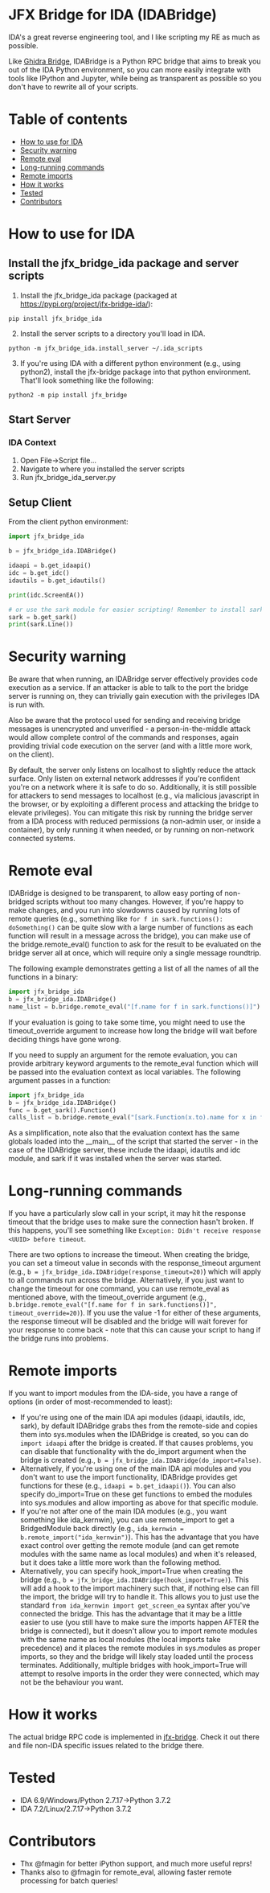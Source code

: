 JFX Bridge for IDA (IDABridge)
=====================
IDA's a great reverse engineering tool, and I like scripting my RE as much as possible.

Like [Ghidra Bridge](https://github.com/justfoxing/ghidra_bridge/), IDABridge is a Python RPC bridge that aims to break you out of the IDA Python environment, so you can more easily integrate with tools like IPython and Jupyter, while being as transparent as possible so you don't have to rewrite all of your scripts.

Table of contents
======================
* [How to use for IDA](#how-to-use-for-ida)
* [Security warning](#security-warning)
* [Remote eval](#remote-eval)
* [Long-running commands](#long-running-commands)
* [Remote imports](#remote-imports)
* [How it works](#how-it-works)
* [Tested](#tested)
* [Contributors](#contributors)

How to use for IDA
======================

## Install the jfx_bridge_ida package and server scripts
1. Install the jfx_bridge_ida package (packaged at https://pypi.org/project/jfx-bridge-ida/):
```
pip install jfx_bridge_ida
```

2. Install the server scripts to a directory you'll load in IDA.
```
python -m jfx_bridge_ida.install_server ~/.ida_scripts
```

3. If you're using IDA with a different python environment (e.g., using python2), install the jfx-bridge package into that python environment. That'll look something like the following:
```
python2 -m pip install jfx_bridge
```

## Start Server
### IDA Context

1. Open File->Script file... <Alt-F7>
2. Navigate to where you installed the server scripts
3. Run jfx_bridge_ida_server.py


## Setup Client
From the client python environment:
```python
import jfx_bridge_ida

b = jfx_bridge_ida.IDABridge()

idaapi = b.get_idaapi()
idc = b.get_idc()
idautils = b.get_idautils()

print(idc.ScreenEA())

# or use the sark module for easier scripting! Remember to install sark in the IDA python environment
sark = b.get_sark()
print(sark.Line())
```

Security warning
=====================
Be aware that when running, an IDABridge server effectively provides code execution as a service. If an attacker is able to talk to the port the bridge server is running on, they can trivially gain execution with the privileges IDA is run with. 

Also be aware that the protocol used for sending and receiving bridge messages is unencrypted and unverified - a person-in-the-middle attack would allow complete control of the commands and responses, again providing trivial code execution on the server (and with a little more work, on the client). 

By default, the server only listens on localhost to slightly reduce the attack surface. Only listen on external network addresses if you're confident you're on a network where it is safe to do so. Additionally, it is still possible for attackers to send messages to localhost (e.g., via malicious javascript in the browser, or by exploiting a different process and attacking the bridge to elevate privileges). You can mitigate this risk by running the bridge server from a IDA process with reduced permissions (a non-admin user, or inside a container), by only running it when needed, or by running on non-network connected systems.

Remote eval
=====================
IDABridge is designed to be transparent, to allow easy porting of non-bridged scripts without too many changes. However, if you're happy to make changes, and you run into slowdowns caused by running lots of remote queries (e.g., something like `for f in sark.functions(): doSomething()` can be quite slow with a large number of functions as each function will result in a message across the bridge), you can make use of the bridge.remote_eval() function to ask for the result to be evaluated on the bridge server all at once, which will require only a single message roundtrip.

The following example demonstrates getting a list of all the names of all the functions in a binary:
```python
import jfx_bridge_ida 
b = jfx_bridge_ida.IDABridge()
name_list = b.bridge.remote_eval("[f.name for f in sark.functions()]")
```

If your evaluation is going to take some time, you might need to use the timeout_override argument to increase how long the bridge will wait before deciding things have gone wrong.

If you need to supply an argument for the remote evaluation, you can provide arbitrary keyword arguments to the remote_eval function which will be passed into the evaluation context as local variables. The following argument passes in a function:
```python
import jfx_bridge_ida 
b = jfx_bridge_ida.IDABridge()
func = b.get_sark().Function()
calls_list = b.bridge.remote_eval("[sark.Function(x.to).name for x in f.xrefs_from]", f=func)
```
As a simplification, note also that the evaluation context has the same globals loaded into the \_\_main\_\_ of the script that started the server - in the case of the IDABridge server, these include the idaapi, idautils and idc module, and sark if it was installed when the server was started.

Long-running commands
=====================
If you have a particularly slow call in your script, it may hit the response timeout that the bridge uses to make sure the connection hasn't broken. If this happens, you'll see something like `Exception: Didn't receive response <UUID> before timeout`.

There are two options to increase the timeout. When creating the bridge, you can set a timeout value in seconds with the response_timeout argument (e.g., `b = jfx_bridge_ida.IDABridge(response_timeout=20)`) which will apply to all commands run across the bridge. Alternatively, if you just want to change the timeout for one command, you can use remote_eval as mentioned above, with the timeout_override argument (e.g., `b.bridge.remote_eval("[f.name for f in sark.functions()]", timeout_override=20)`). If you use the value -1 for either of these arguments, the response timeout will be disabled and the bridge will wait forever for your response to come back - note that this can cause your script to hang if the bridge runs into problems.

Remote imports
=====================
If you want to import modules from the IDA-side, you have a range of options (in order of most-recommended to least):
* If you're using one of the main IDA api modules (idaapi, idautils, idc, sark), by default IDABridge grabs thes from the remote-side and copies them into sys.modules when the IDABridge is created, so you can do `import idaapi` after the bridge is created. If that causes problems, you can disable that functionality with the do_import argument when the bridge is created (e.g., `b = jfx_bridge_ida.IDABridge(do_import=False)`.
* Alternatively, if you're using one of the main IDA api modules and you don't want to use the import functionality, IDABridge provides get functions for these (e.g., `idaapi = b.get_idaapi()`). You can also specify do_import=True on these get functions to embed the modules into sys.modules and allow importing as above for that specific module.
* If you're not after one of the main IDA modules (e.g., you want something like ida_kernwin), you can use remote_import to get a BridgedModule back directly (e.g., `ida_kernwin = b.remote_import("ida_kernwin")`). This has the advantage that you have exact control over getting the remote module (and can get remote modules with the same name as local modules) and when it's released, but it does take a little more work than the following method.
* Alternatively, you can specify hook_import=True when creating the bridge (e.g., `b = jfx_bridge_ida.IDABridge(hook_import=True)`). This will add a hook to the import machinery such that, if nothing else can fill the import, the bridge will try to handle it. This allows you to just use the standard `from ida_kernwin import get_screen_ea` syntax after you've connected the bridge. This has the advantage that it may be a little easier to use (you still have to make sure the imports happen AFTER the bridge is connected), but it doesn't allow you to import remote modules with the same name as local modules (the local imports take precedence) and it places the remote modules in sys.modules as proper imports, so they and the bridge will likely stay loaded until the process terminates. Additionally, multiple bridges with hook_import=True will attempt to resolve imports in the order they were connected, which may not be the behaviour you want.

How it works
=====================
The actual bridge RPC code is implemented in [jfx-bridge](https://github.com/justfoxing/jfx_bridge/). Check it out there and file non-IDA specific issues related to the bridge there.

Tested
=====================
* IDA 6.9/Windows/Python 2.7.17->Python 3.7.2
* IDA 7.2/Linux/2.7.17->Python 3.7.2

Contributors
=====================
* Thx @fmagin for better iPython support, and much more useful reprs!
* Thanks also to @fmagin for remote_eval, allowing faster remote processing for batch queries!
